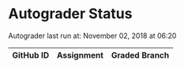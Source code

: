 # Autograder Status
Autograder last run at: November 02, 2018 at 06:20

| GitHub ID | Assignment | Graded Branch |
|-----------|------------|---------------|
